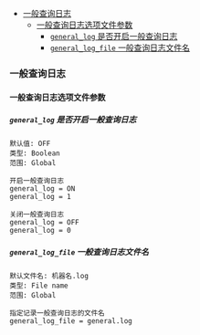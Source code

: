 - [一般查询日志](#一般查询日志)
  - [一般查询日志选项文件参数](#一般查询日志选项文件参数)
    - [`general_log` 是否开启一般查询日志](#general_log-是否开启一般查询日志)
    - [`general_log_file` 一般查询日志文件名](#general_log_file-一般查询日志文件名)


### 一般查询日志

#### 一般查询日志选项文件参数

##### `general_log` 是否开启一般查询日志

```
默认值: OFF
类型: Boolean
范围: Global

开启一般查询日志
general_log = ON
general_log = 1

关闭一般查询日志
general_log = OFF
general_log = 0
```

##### `general_log_file` 一般查询日志文件名

```
默认文件名: 机器名.log
类型: File name
范围: Global

指定记录一般查询日志的文件名
general_log_file = general.log
```





